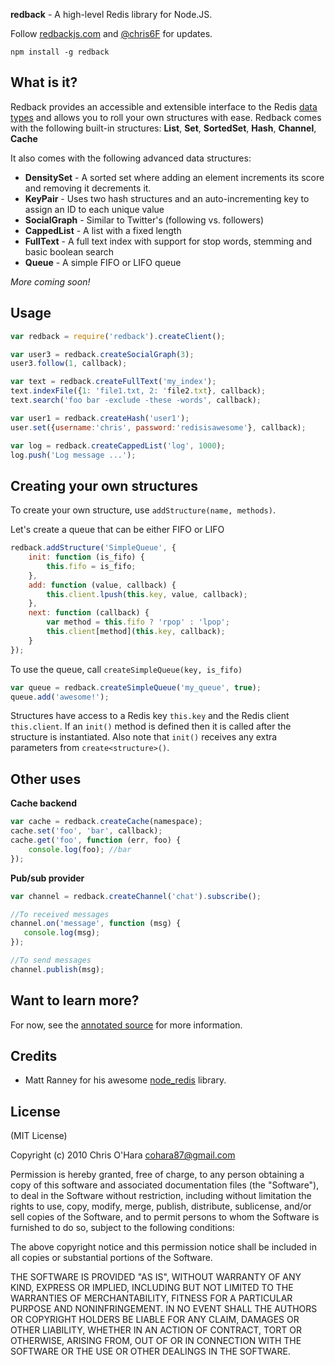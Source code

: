 **redback** - A high-level Redis library for Node.JS.

Follow [redbackjs.com](http://redbackjs.com/) and [@chris6F](twitter.com/chris6F) for updates.

    npm install -g redback

## What is it?

Redback provides an accessible and extensible interface to the Redis
[data types](http://redis.io/topics/data-types) and allows you to roll
your own structures with ease. Redback comes with the following built-in
structures: **List**,  **Set**, **SortedSet**, **Hash**, **Channel**, **Cache**

It also comes with the following advanced data structures:

- **DensitySet** - A sorted set where adding an element increments its score and removing it decrements it.
- **KeyPair** - Uses two hash structures and an auto-incrementing key to assign an ID to each unique value
- **SocialGraph** - Similar to Twitter's (following vs. followers)
- **CappedList** - A list with a fixed length
- **FullText** - A full text index with support for stop words, stemming and basic boolean search
- **Queue** - A simple FIFO or LIFO queue

*More coming soon!*

## Usage

```javascript
var redback = require('redback').createClient();

var user3 = redback.createSocialGraph(3);
user3.follow(1, callback);

var text = redback.createFullText('my_index');
text.indexFile({1: 'file1.txt, 2: 'file2.txt}, callback);
text.search('foo bar -exclude -these -words', callback);

var user1 = redback.createHash('user1');
user.set({username:'chris', password:'redisisawesome'}, callback);

var log = redback.createCappedList('log', 1000);
log.push('Log message ...');
```

## Creating your own structures

To create your own structure, use `addStructure(name, methods)`.

Let's create a queue that can be either FIFO or LIFO

```javascript
redback.addStructure('SimpleQueue', {
    init: function (is_fifo) {
        this.fifo = is_fifo;
    },
    add: function (value, callback) {
        this.client.lpush(this.key, value, callback);
    },
    next: function (callback) {
        var method = this.fifo ? 'rpop' : 'lpop';
        this.client[method](this.key, callback);
    }
});
```

To use the queue, call `createSimpleQueue(key, is_fifo)`

```javascript
var queue = redback.createSimpleQueue('my_queue', true);
queue.add('awesome!');
```

Structures have access to a Redis key `this.key` and the Redis client
`this.client`. If an `init()` method is defined then it is called after
the structure is instantiated. Also note that `init()` receives any extra parameters
from `create<structure>()`.

## Other uses

**Cache backend**

```javascript
var cache = redback.createCache(namespace);
cache.set('foo', 'bar', callback);
cache.get('foo', function (err, foo) {
    console.log(foo); //bar
});
```

**Pub/sub provider**

```javascript
var channel = redback.createChannel('chat').subscribe();

//To received messages
channel.on('message', function (msg) {
   console.log(msg);
});

//To send messages
channel.publish(msg);
```

## Want to learn more?

For now, see the [annotated source](http://redbackjs.com/api.html) for more information.

## Credits

- Matt Ranney for his awesome [node_redis](https://github.com/mranney/node_redis) library.

## License

(MIT License)

Copyright (c) 2010 Chris O'Hara <cohara87@gmail.com>

Permission is hereby granted, free of charge, to any person obtaining
a copy of this software and associated documentation files (the
"Software"), to deal in the Software without restriction, including
without limitation the rights to use, copy, modify, merge, publish,
distribute, sublicense, and/or sell copies of the Software, and to
permit persons to whom the Software is furnished to do so, subject to
the following conditions:

The above copyright notice and this permission notice shall be
included in all copies or substantial portions of the Software.

THE SOFTWARE IS PROVIDED "AS IS", WITHOUT WARRANTY OF ANY KIND,
EXPRESS OR IMPLIED, INCLUDING BUT NOT LIMITED TO THE WARRANTIES OF
MERCHANTABILITY, FITNESS FOR A PARTICULAR PURPOSE AND
NONINFRINGEMENT. IN NO EVENT SHALL THE AUTHORS OR COPYRIGHT HOLDERS BE
LIABLE FOR ANY CLAIM, DAMAGES OR OTHER LIABILITY, WHETHER IN AN ACTION
OF CONTRACT, TORT OR OTHERWISE, ARISING FROM, OUT OF OR IN CONNECTION
WITH THE SOFTWARE OR THE USE OR OTHER DEALINGS IN THE SOFTWARE.
